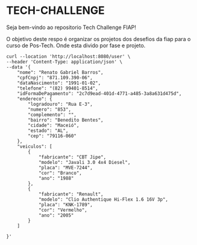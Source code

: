 # TECH-CHALLENGE

Seja bem-vindo ao repositorio Tech Challenge FIAP!

O objetivo deste respo é organizar os projetos dos desefios da fiap para o curso de Pos-Tech. Onde esta divido por fase e projeto.

```console
curl --location 'http://localhost:8080/user' \
--header 'Content-Type: application/json' \
--data '{
    "nome": "Renato Gabriel Barros",
    "cpfCnpj": "871.109.390-06",
    "dataNascimento": "1991-01-02",
    "telefone": "(82) 99401-8514",
    "idFormaDePagamento": "2c7d9ead-401d-4771-a485-3a8a631d475d",
    "endereco": {
        "logradouro": "Rua E-3",
        "numero": "853",
        "complemento": "",
        "bairro": "Benedito Bentes",
        "cidade": "Maceió",
        "estado": "AL",
        "cep": "79116-060"
    },
    "veiculos": [
        {
            "fabricante": "CBT Jipe",
            "modelo": "Javali 3.0 4x4 Diesel",
            "placa": "MVE-7244",
            "cor": "Branco",
            "ano": "1988"
        },
        {
            "fabricante": "Renault",
            "modelo": "Clio Authentique Hi-Flex 1.6 16V 3p",
            "placa": "KNK-1789",
            "cor": "Vermelho",
            "ano": "2005"
        }
    ]

}'
```
